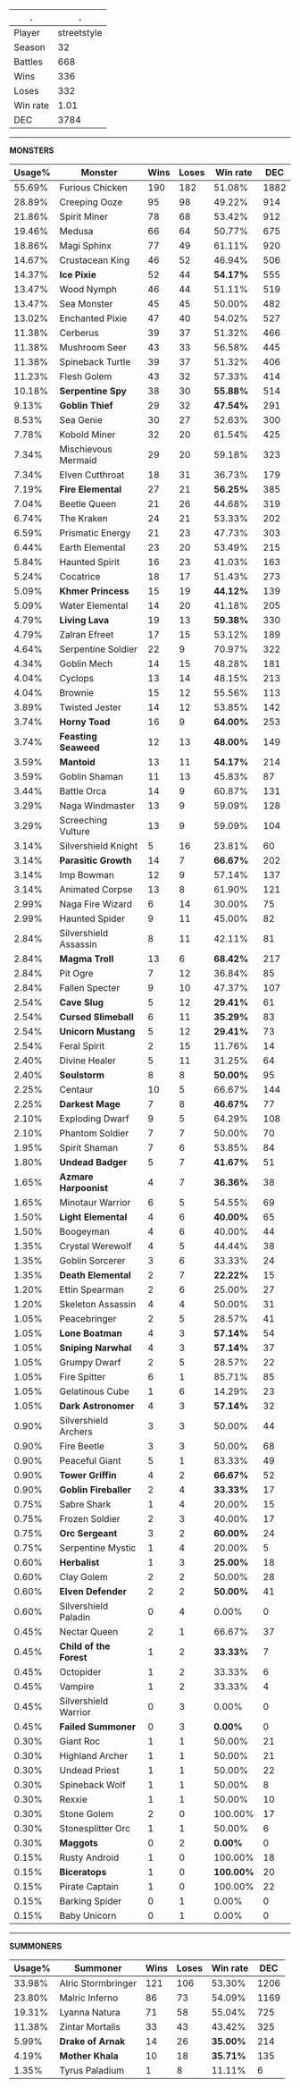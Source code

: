 .|.
|-|-
Player|streetstyle
Season|32
Battles|668
Wins|336
Loses|332
Win rate|1.01
DEC|3784

---
**MONSTERS**

Usage%|Monster|Wins|Loses|Win rate|DEC|
-|-|-|-|-|-|
55.69%|Furious Chicken|190|182|51.08%|1882|
28.89%|Creeping Ooze|95|98|49.22%|914|
21.86%|Spirit Miner|78|68|53.42%|912|
19.46%|Medusa|66|64|50.77%|675|
18.86%|Magi Sphinx|77|49|61.11%|920|
14.67%|Crustacean King|46|52|46.94%|506|
14.37%|**Ice Pixie**|52|44|**54.17%**|555|
13.47%|Wood Nymph|46|44|51.11%|519|
13.47%|Sea Monster|45|45|50.00%|482|
13.02%|Enchanted Pixie|47|40|54.02%|527|
11.38%|Cerberus|39|37|51.32%|466|
11.38%|Mushroom Seer|43|33|56.58%|445|
11.38%|Spineback Turtle|39|37|51.32%|406|
11.23%|Flesh Golem|43|32|57.33%|414|
10.18%|**Serpentine Spy**|38|30|**55.88%**|514|
9.13%|**Goblin Thief**|29|32|**47.54%**|291|
8.53%|Sea Genie|30|27|52.63%|300|
7.78%|Kobold Miner|32|20|61.54%|425|
7.34%|Mischievous Mermaid|29|20|59.18%|323|
7.34%|Elven Cutthroat|18|31|36.73%|179|
7.19%|**Fire Elemental**|27|21|**56.25%**|385|
7.04%|Beetle Queen|21|26|44.68%|319|
6.74%|The Kraken|24|21|53.33%|202|
6.59%|Prismatic Energy|21|23|47.73%|303|
6.44%|Earth Elemental|23|20|53.49%|215|
5.84%|Haunted Spirit|16|23|41.03%|163|
5.24%|Cocatrice|18|17|51.43%|273|
5.09%|**Khmer Princess**|15|19|**44.12%**|139|
5.09%|Water Elemental|14|20|41.18%|205|
4.79%|**Living Lava**|19|13|**59.38%**|330|
4.79%|Zalran Efreet|17|15|53.12%|189|
4.64%|Serpentine Soldier|22|9|70.97%|322|
4.34%|Goblin Mech|14|15|48.28%|181|
4.04%|Cyclops|13|14|48.15%|213|
4.04%|Brownie|15|12|55.56%|113|
3.89%|Twisted Jester|14|12|53.85%|142|
3.74%|**Horny Toad**|16|9|**64.00%**|253|
3.74%|**Feasting Seaweed**|12|13|**48.00%**|149|
3.59%|**Mantoid**|13|11|**54.17%**|214|
3.59%|Goblin Shaman|11|13|45.83%|87|
3.44%|Battle Orca|14|9|60.87%|131|
3.29%|Naga Windmaster|13|9|59.09%|128|
3.29%|Screeching Vulture|13|9|59.09%|104|
3.14%|Silvershield Knight|5|16|23.81%|60|
3.14%|**Parasitic Growth**|14|7|**66.67%**|202|
3.14%|Imp Bowman|12|9|57.14%|137|
3.14%|Animated Corpse|13|8|61.90%|121|
2.99%|Naga Fire Wizard|6|14|30.00%|75|
2.99%|Haunted Spider|9|11|45.00%|82|
2.84%|Silvershield Assassin|8|11|42.11%|81|
2.84%|**Magma Troll**|13|6|**68.42%**|217|
2.84%|Pit Ogre|7|12|36.84%|85|
2.84%|Fallen Specter|9|10|47.37%|107|
2.54%|**Cave Slug**|5|12|**29.41%**|61|
2.54%|**Cursed Slimeball**|6|11|**35.29%**|83|
2.54%|**Unicorn Mustang**|5|12|**29.41%**|73|
2.54%|Feral Spirit|2|15|11.76%|14|
2.40%|Divine Healer|5|11|31.25%|64|
2.40%|**Soulstorm**|8|8|**50.00%**|95|
2.25%|Centaur|10|5|66.67%|144|
2.25%|**Darkest Mage**|7|8|**46.67%**|77|
2.10%|Exploding Dwarf|9|5|64.29%|108|
2.10%|Phantom Soldier|7|7|50.00%|70|
1.95%|Spirit Shaman|7|6|53.85%|84|
1.80%|**Undead Badger**|5|7|**41.67%**|51|
1.65%|**Azmare Harpoonist**|4|7|**36.36%**|38|
1.65%|Minotaur Warrior|6|5|54.55%|69|
1.50%|**Light Elemental**|4|6|**40.00%**|65|
1.50%|Boogeyman|4|6|40.00%|44|
1.35%|Crystal Werewolf|4|5|44.44%|38|
1.35%|Goblin Sorcerer|3|6|33.33%|24|
1.35%|**Death Elemental**|2|7|**22.22%**|15|
1.20%|Ettin Spearman|2|6|25.00%|27|
1.20%|Skeleton Assassin|4|4|50.00%|31|
1.05%|Peacebringer|2|5|28.57%|41|
1.05%|**Lone Boatman**|4|3|**57.14%**|54|
1.05%|**Sniping Narwhal**|4|3|**57.14%**|37|
1.05%|Grumpy Dwarf|2|5|28.57%|22|
1.05%|Fire Spitter|6|1|85.71%|85|
1.05%|Gelatinous Cube|1|6|14.29%|23|
1.05%|**Dark Astronomer**|4|3|**57.14%**|32|
0.90%|Silvershield Archers|3|3|50.00%|44|
0.90%|Fire Beetle|3|3|50.00%|68|
0.90%|Peaceful Giant|5|1|83.33%|49|
0.90%|**Tower Griffin**|4|2|**66.67%**|52|
0.90%|**Goblin Fireballer**|2|4|**33.33%**|17|
0.75%|Sabre Shark|1|4|20.00%|15|
0.75%|Frozen Soldier|2|3|40.00%|17|
0.75%|**Orc Sergeant**|3|2|**60.00%**|24|
0.75%|Serpentine Mystic|1|4|20.00%|5|
0.60%|**Herbalist**|1|3|**25.00%**|18|
0.60%|Clay Golem|2|2|50.00%|28|
0.60%|**Elven Defender**|2|2|**50.00%**|41|
0.60%|Silvershield Paladin|0|4|0.00%|0|
0.45%|Nectar Queen|2|1|66.67%|37|
0.45%|**Child of the Forest**|1|2|**33.33%**|7|
0.45%|Octopider|1|2|33.33%|6|
0.45%|Vampire|1|2|33.33%|4|
0.45%|Silvershield Warrior|0|3|0.00%|0|
0.45%|**Failed Summoner**|0|3|**0.00%**|0|
0.30%|Giant Roc|1|1|50.00%|21|
0.30%|Highland Archer|1|1|50.00%|21|
0.30%|Undead Priest|1|1|50.00%|22|
0.30%|Spineback Wolf|1|1|50.00%|8|
0.30%|Rexxie|1|1|50.00%|10|
0.30%|Stone Golem|2|0|100.00%|17|
0.30%|Stonesplitter Orc|1|1|50.00%|6|
0.30%|**Maggots**|0|2|**0.00%**|0|
0.15%|Rusty Android|1|0|100.00%|18|
0.15%|**Biceratops**|1|0|**100.00%**|20|
0.15%|Pirate Captain|1|0|100.00%|22|
0.15%|Barking Spider|0|1|0.00%|0|
0.15%|Baby Unicorn|0|1|0.00%|0|

---
**SUMMONERS**

Usage%|Summoner|Wins|Loses|Win rate|DEC|
-|-|-|-|-|-|
33.98%|Alric Stormbringer|121|106|53.30%|1206|
23.80%|Malric Inferno|86|73|54.09%|1169|
19.31%|Lyanna Natura|71|58|55.04%|725|
11.38%|Zintar Mortalis|33|43|43.42%|325|
5.99%|**Drake of Arnak**|14|26|**35.00%**|214|
4.19%|**Mother Khala**|10|18|**35.71%**|135|
1.35%|Tyrus Paladium|1|8|11.11%|6|
